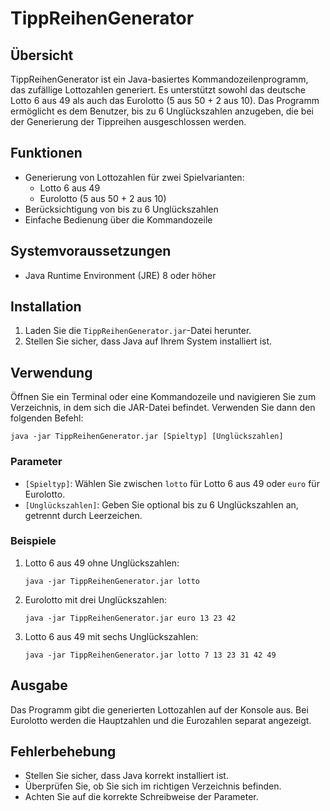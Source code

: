 # TippReihenGenerator

## Übersicht

TippReihenGenerator ist ein Java-basiertes Kommandozeilenprogramm, das zufällige Lottozahlen generiert. Es unterstützt sowohl das deutsche Lotto 6 aus 49 als auch das Eurolotto (5 aus 50 + 2 aus 10). Das Programm ermöglicht es dem Benutzer, bis zu 6 Unglückszahlen anzugeben, die bei der Generierung der Tippreihen ausgeschlossen werden.

## Funktionen

- Generierung von Lottozahlen für zwei Spielvarianten:
  - Lotto 6 aus 49
  - Eurolotto (5 aus 50 + 2 aus 10)
- Berücksichtigung von bis zu 6 Unglückszahlen
- Einfache Bedienung über die Kommandozeile

## Systemvoraussetzungen

- Java Runtime Environment (JRE) 8 oder höher

## Installation

1. Laden Sie die `TippReihenGenerator.jar`-Datei herunter.
2. Stellen Sie sicher, dass Java auf Ihrem System installiert ist.

## Verwendung

Öffnen Sie ein Terminal oder eine Kommandozeile und navigieren Sie zum Verzeichnis, in dem sich die JAR-Datei befindet. Verwenden Sie dann den folgenden Befehl:

```
java -jar TippReihenGenerator.jar [Spieltyp] [Unglückszahlen]
```

### Parameter

- `[Spieltyp]`: Wählen Sie zwischen `lotto` für Lotto 6 aus 49 oder `euro` für Eurolotto.
- `[Unglückszahlen]`: Geben Sie optional bis zu 6 Unglückszahlen an, getrennt durch Leerzeichen.

### Beispiele

1. Lotto 6 aus 49 ohne Unglückszahlen:
   ```
   java -jar TippReihenGenerator.jar lotto
   ```

2. Eurolotto mit drei Unglückszahlen:
   ```
   java -jar TippReihenGenerator.jar euro 13 23 42
   ```

3. Lotto 6 aus 49 mit sechs Unglückszahlen:
   ```
   java -jar TippReihenGenerator.jar lotto 7 13 23 31 42 49
   ```

## Ausgabe

Das Programm gibt die generierten Lottozahlen auf der Konsole aus. Bei Eurolotto werden die Hauptzahlen und die Eurozahlen separat angezeigt.

## Fehlerbehebung

- Stellen Sie sicher, dass Java korrekt installiert ist.
- Überprüfen Sie, ob Sie sich im richtigen Verzeichnis befinden.
- Achten Sie auf die korrekte Schreibweise der Parameter.
